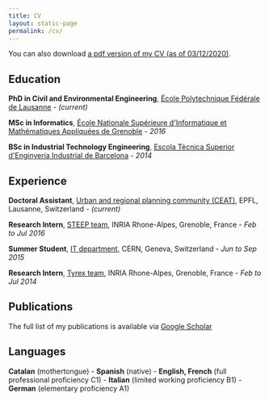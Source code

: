 ```yaml
---
title: CV
layout: static-page
permalink: /cv/
---
```


You can also download [a pdf version of my CV (as of 03/12/2020)](https://github.com/martibosch/martibosch.github.io/raw/master/assets/cv.pdf).

## Education

**PhD in Civil and Environmental Engineering**, [École Polytechnique Fédérale de Lausanne](https://www.epfl.ch) - _(current)_

**MSc in Informatics**, [École Nationale Supérieure d'Informatique et Mathématiques Appliquées de Grenoble](http://ensimag.grenoble-inp.fr) - _2016_

**BSc in Industrial Technology Engineering**, [Escola Tècnica Superior d'Enginyeria Industrial de Barcelona](https://www.etseib.upc.edu) - _2014_

## Experience

**Doctoral Assistant**, [Urban and regional planning community (CEAT)](http://ceat.epfl.ch/), EPFL, Lausanne, Switzerland - _(current)_

**Research Intern**, [STEEP team](https://team.inria.fr/steep/), INRIA Rhone-Alpes, Grenoble, France - _Feb to Jul 2016_

**Summer Student**, [IT department](http://information-technology.web.cern.ch/), CERN, Geneva, Switzerland - _Jun to Sep 2015_

**Research Intern**, [Tyrex team](https://tyrex.inria.fr/), INRIA Rhone-Alpes, Grenoble, France - _Feb to Jul 2014_

## Publications

The full list of my publications is available via [Google Scholar](http://scholar.google.com/citations?user=spj4l-QAAAAJ)

## Languages

**Catalan** (mothertongue) - **Spanish** (native) - **English, French** (full professional proficiency C1) - **Italian** (limited working proficiency B1) - **German** (elementary proficiency A1)
